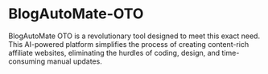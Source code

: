 # BlogAutoMate-OTO
BlogAutoMate OTO is a revolutionary tool designed to meet this exact need. This AI-powered platform simplifies the process of creating content-rich affiliate websites, eliminating the hurdles of coding, design, and time-consuming manual updates.
